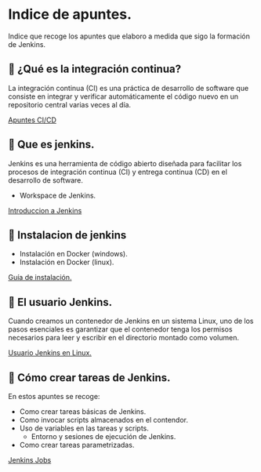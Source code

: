 # Indice de apuntes.
Indice que recoge los apuntes que elaboro a medida que sigo la formación de Jenkins.

## 📌 ¿Qué es la integración continua?
La integración continua (CI) es una práctica de desarrollo de software que consiste en integrar y verificar automáticamente el código nuevo en un repositorio central varias veces al día.    
    
[Apuntes CI/CD ](/cdci.md)

## 📌 Que es jenkins.
Jenkins es una herramienta de código abierto diseñada para facilitar los procesos de integración continua (CI) y entrega continua (CD) en el desarrollo de software.   
- Workspace de Jenkins.
   
[Introduccion a Jenkins](/introduccion-jenkins.md)

## 📌 Instalacion de jenkins
- Instalación en Docker (windows).
- Instalación en Docker (linux).
   
[Guía de instalación.](/instalacion-jenkins.md)
   
## 📌 El usuario Jenkins.
Cuando creamos un contenedor de Jenkins en un sistema Linux, uno de los pasos esenciales es garantizar que el contenedor tenga los permisos necesarios para leer y escribir en el directorio montado como volumen.
   
[Usuario Jenkins en Linux.](/usuario-jenkins.md)
   
## 📌 Cómo crear tareas de Jenkins.
En estos apuntes se recoge:
- Como crear tareas básicas de Jenkins.
- Como invocar scripts almacenados en el contendor.
- Uso de variables en las tareas y scripts.
    - Entorno y sesiones de ejecución de Jenkins.
- Como crear tareas parametrizadas.

[Jenkins Jobs](/jenkins-jobs.md)



